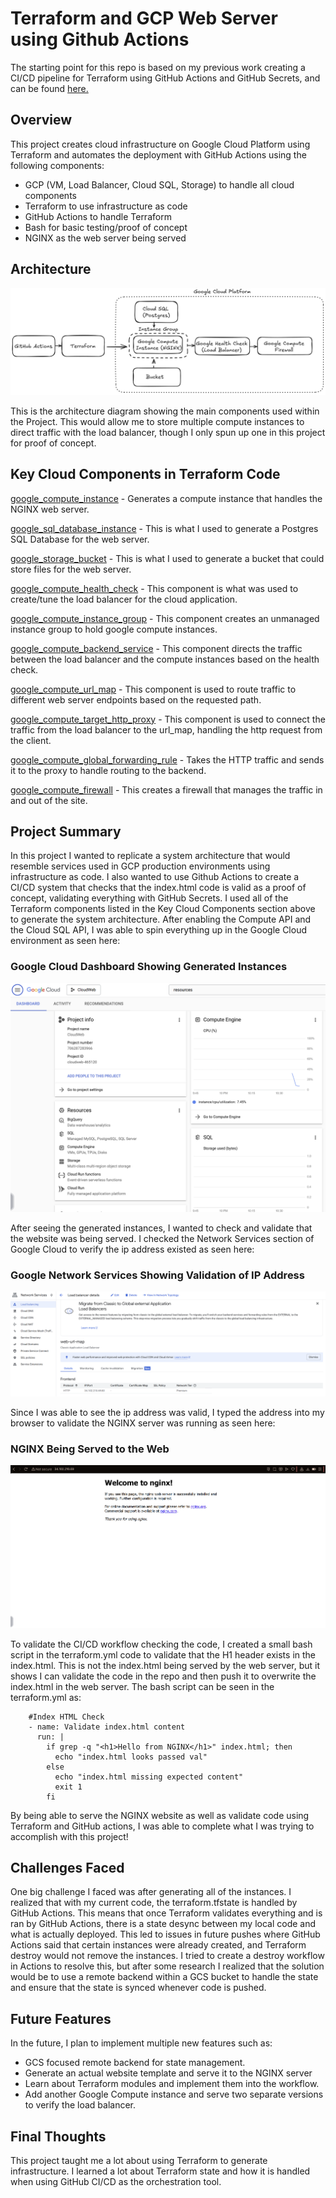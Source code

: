 # Terraform and GCP Web Server using Github Actions
The starting point for this repo is based on my previous work creating a CI/CD pipeline for Terraform using GitHub Actions and GitHub Secrets, and can be found [here.](https://github.com/edgeloopz/gcp-cicd)

## Overview
This project creates cloud infrastructure on Google Cloud Platform using Terraform and automates the deployment with GitHub Actions using the following components:

- GCP (VM, Load Balancer, Cloud SQL, Storage) to handle all cloud components
- Terraform to use infrastructure as code
- GitHub Actions to handle Terraform
- Bash for basic testing/proof of concept
- NGINX as the web server being served

## Architecture

![alt text](src/Architecture.png "Google Cloud Architecture")

This is the architecture diagram showing the main components used within the Project.
This would allow me to store multiple compute instances to direct traffic with the load balancer, though I only spun up one in this project for proof of concept.

## Key Cloud Components in Terraform Code

[google_compute_instance](https://registry.terraform.io/providers/hashicorp/google/latest/docs/resources/compute_instance) - Generates a compute instance that handles the NGINX web server.

[google_sql_database_instance](https://registry.terraform.io/providers/hashicorp/google/latest/docs/resources/sql_database_instance) - This is what I used to generate a Postgres SQL Database for the web server.

[google_storage_bucket](https://registry.terraform.io/providers/hashicorp/google/6.6.0/docs/resources/storage_bucket.html)  - This is what I used to generate a bucket that could store files for the web server.

[google_compute_health_check](https://registry.terraform.io/providers/hashicorp/google/latest/docs/resources/compute_health_check) - This component is what was used to create/tune the load balancer for the cloud application.

[google_compute_instance_group](https://registry.terraform.io/providers/hashicorp/google/latest/docs/resources/compute_instance_group) - This component creates an unmanaged instance group to hold google compute instances.

[google_compute_backend_service](https://registry.terraform.io/providers/hashicorp/google/latest/docs/resources/compute_backend_service) - This component directs the traffic between the load balancer and the compute instances based on the health check.

[google_compute_url_map](https://registry.terraform.io/providers/hashicorp/google/latest/docs/resources/compute_url_map) - This component is used to route traffic to different web server endpoints based on the requested path.

[google_compute_target_http_proxy](https://registry.terraform.io/providers/hashicorp/google/latest/docs/resources/compute_target_http_proxy) - This component is used to connect the traffic from the load balancer to the url_map, handling the http request from the client.

[google_compute_global_forwarding_rule](https://registry.terraform.io/providers/hashicorp/google/latest/docs/resources/compute_global_forwarding_rule) - Takes the HTTP traffic and sends it to the proxy to handle routing to the backend.

[google_compute_firewall](https://registry.terraform.io/providers/hashicorp/google/latest/docs/resources/compute_firewall) - This creates a firewall that manages the traffic in and out of the site.

## Project Summary
In this project I wanted to replicate a system architecture that would resemble services used in GCP production environments using infrastructure as code. I also wanted to use Github Actions to create a CI/CD system that checks that the index.html code is valid as a proof of concept, validating everything with GitHub Secrets. I used all of the Terraform components listed in the Key Cloud Components section above to generate the system architecture. After enabling the Compute API and the Cloud SQL API, I was able to spin everything up in the Google Cloud environment as seen here:

### Google Cloud Dashboard Showing Generated Instances

![alt text](src/GoogleDashboard.png "Google Cloud Dashboard with Instances")

After seeing the generated instances, I wanted to check and validate that the website was being served. I checked the Network Services section of Google Cloud to verify the ip address existed as seen here:

### Google Network Services Showing Validation of IP Address

![alt text](src/NetworkServices.png "Google Cloud Network Services")

Since I was able to see the ip address was valid, I typed the address into my browser to validate the NGINX server was running as seen here:

### NGINX Being Served to the Web
![alt text](src/NGINXIMAGE.png "NGINX Server Validation")

To validate the CI/CD workflow checking the code, I created a small bash script in the terraform.yml code to validate that the H1 header exists in the index.html. This is not the index.html being served by the web server, but it shows I can validate the code in the repo and then push it to overwrite the index.html in the web server. The bash script can be seen in the terraform.yml as:

```
    #Index HTML Check
    - name: Validate index.html content
      run: |
        if grep -q "<h1>Hello from NGINX</h1>" index.html; then
          echo "index.html looks passed val"
        else
          echo "index.html missing expected content"
          exit 1
        fi
```
By being able to serve the NGINX website as well as validate code using Terraform and GitHub actions, I was able to complete what I was trying to accomplish with this project!

## Challenges Faced

One big challenge I faced was after generating all of the instances. I realized that with my current code, the terraform.tfstate is handled by GitHub Actions. This means that once Terraform validates everything and is ran by GitHub Actions, there is a state desync between my local code and what is actually deployed. This led to issues in future pushes where GitHub Actions said that certain instances were already created, and Terraform destroy would not remove the instances. I tried to create a destroy workflow in Actions to resolve this, but after some research I realized that the solution would be to use a remote backend within a GCS bucket to handle the state and ensure that the state is synced whenever code is pushed. 





## Future Features

In the future, I plan to implement multiple new features such as:
- GCS focused remote backend for state management.
- Generate an actual website template and serve it to the NGINX server
- Learn about Terraform modules and implement them into the workflow.
- Add another Google Compute instance and serve two separate versions to verify the load balancer.

## Final Thoughts

This project taught me a lot about using Terraform to generate infrastructure. I learned a lot about Terraform state and how it is handled when using GitHub CI/CD as the orchestration tool.
